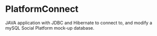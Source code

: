 # PlatformConnect
 JAVA application with JDBC and Hibernate to connect to, and modify a mySQL Social Platform mock-up database.
